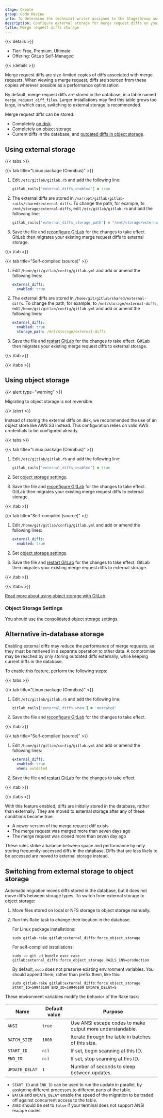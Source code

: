 ```yaml
---
stage: Create
group: Code Review
info: To determine the technical writer assigned to the Stage/Group associated with this page, see https://handbook.gitlab.com/handbook/product/ux/technical-writing/#assignments
description: Configure external storage for merge request diffs on your GitLab instance.
title: Merge request diffs storage
---
```


{{< details >}}

- Tier: Free, Premium, Ultimate
- Offering: GitLab Self-Managed

{{< /details >}}

Merge request diffs are size-limited copies of diffs associated with merge
requests. When viewing a merge request, diffs are sourced from these copies
wherever possible as a performance optimization.

By default, merge request diffs are stored in the database, in a table named
`merge_request_diff_files`. Larger installations may find this table grows too
large, in which case, switching to external storage is recommended.

Merge request diffs can be stored:

- Completely [on disk](#using-external-storage).
- Completely [on object storage](#using-object-storage).
- Current diffs in the database, and [outdated diffs in object storage](#alternative-in-database-storage).

## Using external storage

{{< tabs >}}

{{< tab title="Linux package (Omnibus)" >}}

1. Edit `/etc/gitlab/gitlab.rb` and add the following line:

   ```ruby
   gitlab_rails['external_diffs_enabled'] = true
   ```

1. The external diffs are stored in
   `/var/opt/gitlab/gitlab-rails/shared/external-diffs`. To change the path,
   for example, to `/mnt/storage/external-diffs`, edit `/etc/gitlab/gitlab.rb`
   and add the following line:

   ```ruby
   gitlab_rails['external_diffs_storage_path'] = "/mnt/storage/external-diffs"
   ```

1. Save the file and [reconfigure GitLab](restart_gitlab.md#reconfigure-a-linux-package-installation) for the changes to take effect.
   GitLab then migrates your existing merge request diffs to external storage.

{{< /tab >}}

{{< tab title="Self-compiled (source)" >}}

1. Edit `/home/git/gitlab/config/gitlab.yml` and add or amend the following
   lines:

   ```yaml
   external_diffs:
     enabled: true
   ```

1. The external diffs are stored in
   `/home/git/gitlab/shared/external-diffs`. To change the path, for example,
   to `/mnt/storage/external-diffs`, edit `/home/git/gitlab/config/gitlab.yml`
   and add or amend the following lines:

   ```yaml
   external_diffs:
     enabled: true
     storage_path: /mnt/storage/external-diffs
   ```

1. Save the file and [restart GitLab](restart_gitlab.md#self-compiled-installations) for the changes to take effect.
   GitLab then migrates your existing merge request diffs to external storage.

{{< /tab >}}

{{< /tabs >}}

## Using object storage

{{< alert type="warning" >}}

Migrating to object storage is not reversible.

{{< /alert >}}

Instead of storing the external diffs on disk, we recommended the use of an object
store like AWS S3 instead. This configuration relies on valid AWS credentials to
be configured already.

{{< tabs >}}

{{< tab title="Linux package (Omnibus)" >}}

1. Edit `/etc/gitlab/gitlab.rb` and add the following line:

   ```ruby
   gitlab_rails['external_diffs_enabled'] = true
   ```

1. Set [object storage settings](#object-storage-settings).
1. Save the file and [reconfigure GitLab](restart_gitlab.md#reconfigure-a-linux-package-installation) for the changes to take effect.
   GitLab then migrates your existing merge request diffs to external storage.

{{< /tab >}}

{{< tab title="Self-compiled (source)" >}}

1. Edit `/home/git/gitlab/config/gitlab.yml` and add or amend the following
   lines:

   ```yaml
   external_diffs:
     enabled: true
   ```

1. Set [object storage settings](#object-storage-settings).
1. Save the file and [restart GitLab](restart_gitlab.md#self-compiled-installations) for the changes to take effect.
   GitLab then migrates your existing merge request diffs to external storage.

{{< /tab >}}

{{< /tabs >}}

[Read more about using object storage with GitLab](object_storage.md).

### Object Storage Settings

You should use the
[consolidated object storage settings](object_storage.md#configure-a-single-storage-connection-for-all-object-types-consolidated-form).

## Alternative in-database storage

Enabling external diffs may reduce the performance of merge requests, as they
must be retrieved in a separate operation to other data. A compromise may be
reached by only storing outdated diffs externally, while keeping current diffs
in the database.

To enable this feature, perform the following steps:

{{< tabs >}}

{{< tab title="Linux package (Omnibus)" >}}

1. Edit `/etc/gitlab/gitlab.rb` and add the following line:

   ```ruby
   gitlab_rails['external_diffs_when'] = 'outdated'
   ```

1. Save the file and [reconfigure GitLab](restart_gitlab.md#reconfigure-a-linux-package-installation) for the changes to take effect.

{{< /tab >}}

{{< tab title="Self-compiled (source)" >}}

1. Edit `/home/git/gitlab/config/gitlab.yml` and add or amend the following
   lines:

   ```yaml
   external_diffs:
     enabled: true
     when: outdated
   ```

1. Save the file and [restart GitLab](restart_gitlab.md#self-compiled-installations) for the changes to take effect.

{{< /tab >}}

{{< /tabs >}}

With this feature enabled, diffs are initially stored in the database, rather
than externally. They are moved to external storage after any of these
conditions become true:

- A newer version of the merge request diff exists
- The merge request was merged more than seven days ago
- The merge request was closed more than seven day ago

These rules strike a balance between space and performance by only storing
frequently-accessed diffs in the database. Diffs that are less likely to be
accessed are moved to external storage instead.

## Switching from external storage to object storage

Automatic migration moves diffs stored in the database, but it does not move diffs between storage types.
To switch from external storage to object storage:

1. Move files stored on local or NFS storage to object storage manually.
1. Run this Rake task to change their location in the database.

   For Linux package installations:

   ```shell
   sudo gitlab-rake gitlab:external_diffs:force_object_storage
   ```

   For self-compiled installations:

   ```shell
   sudo -u git -H bundle exec rake gitlab:external_diffs:force_object_storage RAILS_ENV=production
   ```

   By default, `sudo` does not preserve existing environment variables. You should
   append them, rather than prefix them, like this:

   ```shell
   sudo gitlab-rake gitlab:external_diffs:force_object_storage START_ID=59946109 END_ID=59946109 UPDATE_DELAY=5
   ```

These environment variables modify the behavior of the Rake task:

| Name           | Default value | Purpose |
|----------------|---------------|---------|
| `ANSI`         | `true`        | Use ANSI escape codes to make output more understandable. |
| `BATCH_SIZE`   | `1000`        | Iterate through the table in batches of this size. |
| `START_ID`     | `nil`         | If set, begin scanning at this ID. |
| `END_ID`       | `nil`         | If set, stop scanning at this ID. |
| `UPDATE_DELAY` | `1`           | Number of seconds to sleep between updates. |

- `START_ID` and `END_ID` can be used to run the update in parallel,
  by assigning different processes to different parts of the table.
- `BATCH` and `UPDATE_DELAY` enable the speed of the migration to be traded off
  against concurrent access to the table.
- `ANSI` should be set to `false` if your terminal does not support ANSI escape codes.
